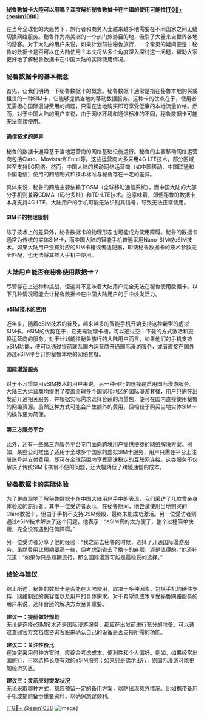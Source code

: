 **秘魯數據卡大陸可以用嗎？深度解析秘魯數據卡在中國的使用可能性[[TG💪+ @esim1088](https://t.me/s/esim1088)]**

在当今全球化的大趋势下，旅行者和商务人士越来越多地需要在不同国家之间无缝切换网络服务。秘魯作为南美洲的一个热门旅游目的地，吸引了大量来自世界各地的游客。对于大陆的用户来说，如果计划前往秘魯旅行，一个常见的疑问便是：秘魯的数据卡是否可以在大陆使用？本文将从多个角度深入探讨这一问题，帮助大家更好地了解秘魯数据卡在中国大陆的实际使用情况。

### 秘魯数据卡的基本概念

首先，让我们明确一下秘魯数据卡的概念。秘魯数据卡通常是指在秘魯本地购买或租赁的一种SIM卡，它能够提供当地的移动数据服务。这种卡的优点在于，使用者无需担心国际漫游费用的问题，只需在当地购买即可享受低廉的本地流量价格。然而，对于中国大陆的用户来说，由于网络环境和通信标准的不同，秘魯数据卡可能无法直接使用。

#### 通信技术的差异

秘魯的数据卡通常基于当地运营商的网络基础设施运行。秘魯的主要移动网络运营商包括Claro、Movistar和Entel等。这些运营商大多采用4G LTE技术，部分区域甚至支持5G网络。然而，中国大陆的移动网络运营商（如中国移动、中国联通和中国电信）使用的网络制式和技术标准与秘魯存在一定的差异。

具体来说，秘魯的网络主要依赖于GSM（全球移动通信系统），而中国大陆的大部分手机则兼容CDMA（码分多址）和TD-LTE技术。这意味着，即便秘魯的数据卡本身支持4G LTE，大陆用户的手机可能无法识别其信号，导致无法正常使用。

#### SIM卡的物理限制

除了技术上的差异外，秘魯数据卡的物理形态也可能成为使用障碍。秘魯的数据卡通常为传统的实体SIM卡，而中国大陆的智能手机普遍采用Nano-SIM或eSIM技术。如果大陆用户没有对应的SIM卡槽或者适配器，即使秘魯数据卡的技术参数完全匹配，也无法将其插入手机中使用。

### 大陆用户能否在秘魯使用数据卡？

尽管存在上述种种挑战，但这并不意味着大陆用户完全无法在秘魯使用数据卡。以下几种情况可能会让秘魯数据卡在中国大陆用户的手中焕发活力。

#### eSIM技术的应用

近年来，随着eSIM技术的普及，越来越多的智能手机开始支持这种新型的虚拟SIM卡。eSIM的优势在于，它无需物理卡槽，可以通过空中下载的方式激活和更换运营商的服务。对于计划前往秘魯旅行的大陆用户而言，如果他们的手机支持eSIM功能，便可以通过提前联系国内运营商开通国际漫游服务，或者直接在国外通过eSIM平台订购秘魯本地的网络套餐。

#### 国际漫游服务

对于不习惯使用eSIM技术的用户来说，另一种可行的选择是启用国际漫游服务。大陆三大运营商均提供了覆盖全球多个国家和地区的国际漫游套餐，用户只需在出发前开通相关服务，并根据实际需求选择合适的流量包，便可在国内直接使用秘魯的网络资源。虽然这种方式可能会产生额外的费用，但相较于购买当地实体SIM卡的操作更为简便。

#### 第三方服务平台

此外，还有一些第三方服务平台专门面向跨境用户提供便捷的网络解决方案。例如，某些公司推出了适用于全球多个国家的虚拟SIM卡服务，用户只需在平台上注册账号并支付费用，即可在全球范围内享受高速稳定的互联网连接。这类服务不仅解决了传统SIM卡携带不便的问题，还大幅降低了跨境通信的成本。

### 秘魯数据卡的实际体验

为了更直观地了解秘魯数据卡在中国大陆用户手中的表现，我们采访了几位曾亲身体验过的旅行者。其中一位受访者表示，在秘魯期间，他尝试使用当地购买的Claro数据卡，但由于手机不支持GSM频段，最终未能成功激活。另一位受访者则通过eSIM技术解决了这个问题，他表示：“eSIM真的太方便了，整个过程简单快捷，完全没有遇到任何障碍。”

另一位受访者分享了他的经验：“我之前去秘魯的时候，选择了开通国际漫游服务。虽然费用比预期要高一些，但考虑到省去了换卡的麻烦，还是值得的。”他还补充道：“如果你只是短期旅行，那么国际漫游可能是最稳妥的选择。”

### 结论与建议

综上所述，秘魯的数据卡是否能在大陆使用，取决于多种因素，包括手机的硬件支持、网络制式的兼容性以及用户的具体需求。对于希望低成本享受秘魯网络服务的用户来说，选择合适的解决方案至关重要。

**建议一：提前做好规划**  
无论是选择eSIM技术还是国际漫游服务，都应在出发前进行充分的准备。可以通过查阅官方文档或咨询客服来确认自己的设备是否支持所需的功能。

**建议二：关注性价比**  
在决定采用何种方案时，应综合考虑成本、便利性和个人偏好。例如，如果经常出国旅行，可以选择长期有效的eSIM服务；如果只是偶尔出行，则国际漫游可能更加经济实惠。

**建议三：灵活应对突发状况**  
无论采取哪种方式，都应预留一定的备用方案，以防出现意外情况。比如携带备用手机或提前备份重要资料，以确保旅途顺利。

[[TG💪+ @esim1088](https://t.me/s/esim1088) ![Image](https://i.postimg.cc/4NQfJmqS/Snipaste-2025-05-13-00-14-12.png)]